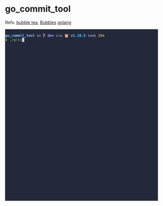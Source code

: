 # go_commit_tool

Refs: [bubble tea](https://github.com/charmbracelet/bubbletea), [Bubbles](https://github.com/charmbracelet/bubbles) [golang](https://github.com/golang/go)

![](https://github.com/nicolasbalao/go_commit_tool/blob/main/go_commit_tool.gif)


